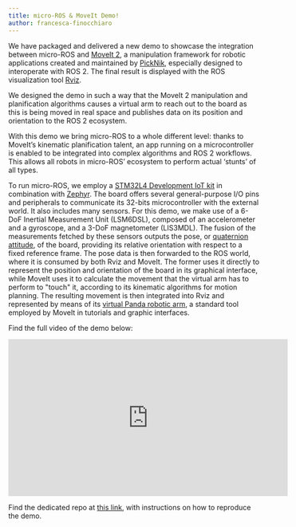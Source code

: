 ```yaml
---
title: micro-ROS & MoveIt Demo!
author: francesca-finocchiaro
---
```


We have packaged and delivered a new demo to showcase the integration between micro-ROS and [MoveIt 2](https://moveit.ros.org/), a manipulation framework for robotic applications created and maintained by [PickNik](https://picknik.ai/), especially designed to interoperate with ROS 2. The final result is displayed with the ROS visualization tool [Rviz](http://wiki.ros.org/rviz).

We designed the demo in such a way that the MoveIt 2 manipulation and planification algorithms causes a virtual arm to reach out to the board as this is being moved in real space and publishes data on its position and orientation to the ROS 2 ecosystem.

With this demo we bring micro-ROS to a whole different level: thanks to MoveIt’s kinematic planification talent, an app running on a microcontroller is enabled to be integrated into complex algorithms and ROS 2 workflows. This allows all robots in micro-ROS’ ecosystem to perform actual ‘stunts’ of all types.

To run micro-ROS, we employ a [STM32L4 Development IoT kit](https://www.st.com/en/evaluation-tools/b-l475e-iot01a.ht) in combination with [Zephyr](https://zephyrproject.org/). The board offers several general-purpose I/O pins and peripherals to communicate its 32-bits microcontroller with the external world. It also includes many sensors. For this demo, we make use of a 6-DoF Inertial Measurement Unit (LSM6DSL), composed of an accelerometer and a gyroscope, and a 3-DoF magnetometer (LIS3MDL). The fusion of the measurements fetched by these sensors outputs the pose, or [quaternion attitude](https://en.wikipedia.org/wiki/Quaternions_and_spatial_rotation), of the board, providing its relative orientation with respect to a fixed reference frame.
The pose data is then forwarded to the ROS world, where it is consumed by both Rviz and MoveIt. The former uses it directly to represent the position and orientation of the board in its graphical interface, while MoveIt uses it to calculate the movement that the virtual arm has to perform to "touch" it, according to its kinematic algorithms for motion planning. The resulting movement is then integrated into Rviz and represented by means of its [virtual Panda robotic arm](https://github.com/ros-planning/panda_moveit_config), a standard tool employed by MoveIt in tutorials and graphic interfaces.

Find the full video of the demo below:

<iframe width="560" height="315" src="https://www.youtube.com/embed/wgIKGUGSX7Y" frameborder="0" allow="accelerometer; autoplay; clipboard-write; encrypted-media; gyroscope; picture-in-picture" allowfullscreen></iframe>

Find the dedicated repo at [this link](https://github.com/micro-ROS/micro-ROS_moveit2_demo), with instructions on how to reproduce the demo.

